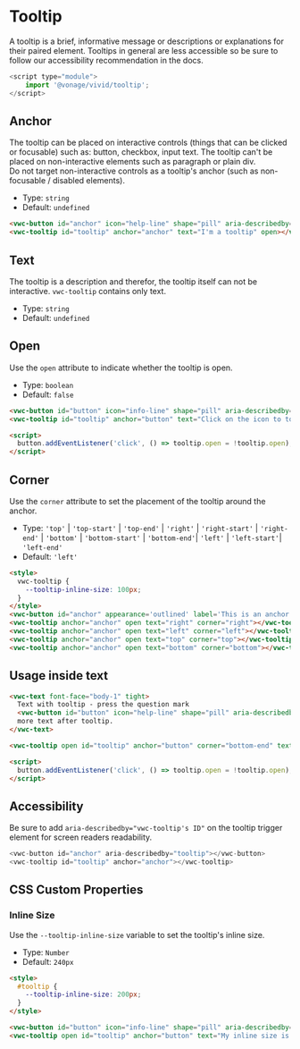 # Tooltip

A tooltip is a brief, informative message or descriptions or explanations for their paired element. Tooltips in general are less accessible so be sure to follow our accessibility recommendation in the docs.

```js
<script type="module">
    import '@vonage/vivid/tooltip';
</script>
```

## Anchor

The tooltip can be placed on interactive controls (things that can be clicked or focusable) such as: button, checkbox, input text.
The tooltip can't be placed on non-interactive elements such as paragraph or plain div.  
Do not target non-interactive controls as a tooltip's anchor (such as non-focusable / disabled elements).

- Type: `string`
- Default: `undefined`

```html preview
<vwc-button id="anchor" icon="help-line" shape="pill" aria-describedby="tooltip"></vwc-button>
<vwc-tooltip id="tooltip" anchor="anchor" text="I'm a tooltip" open></vwc-tooltip>
```

## Text

The tooltip is a description and therefor, the tooltip itself can not be interactive. `vwc-tooltip` contains only text.

- Type: `string`
- Default: `undefined`

## Open

Use the `open` attribute to indicate whether the tooltip is open.

- Type: `boolean`
- Default: `false`

```html preview
<vwc-button id="button" icon="info-line" shape="pill" aria-describedby="tooltip"></vwc-button>
<vwc-tooltip id="tooltip" anchor="button" text="Click on the icon to toggle"></vwc-tooltip>

<script>
  button.addEventListener('click', () => tooltip.open = !tooltip.open);
</script>
```

## Corner

Use the `corner` attribute to set the placement of the tooltip around the anchor.

- Type: `'top'` | `'top-start'` | `'top-end'` | `'right'` | `'right-start'` | `'right-end'` | `'bottom'` | `'bottom-start'` | `'bottom-end'`| `'left'` | `'left-start'`| `'left-end'`
- Default: `'left'`

```html preview center
<style>
  vwc-tooltip {
    --tooltip-inline-size: 100px;
  }
</style>
<vwc-button id="anchor" appearance='outlined' label='This is an anchor'></vwc-button>
<vwc-tooltip anchor="anchor" open text="right" corner="right"></vwc-tooltip>
<vwc-tooltip anchor="anchor" open text="left" corner="left"></vwc-tooltip>
<vwc-tooltip anchor="anchor" open text="top" corner="top"></vwc-tooltip>
<vwc-tooltip anchor="anchor" open text="bottom" corner="bottom"></vwc-tooltip>
```

## Usage inside text

```html preview
<vwc-text font-face="body-1" tight>
  Text with tooltip - press the question mark
  <vwc-button id="button" icon="help-line" shape="pill" aria-describedby="tooltip"></vwc-button>
  more text after tooltip.
</vwc-text>

<vwc-tooltip open id="tooltip" anchor="button" corner="bottom-end" text="I'm the tooltip content"></vwc-tooltip>

<script>
  button.addEventListener('click', () => tooltip.open = !tooltip.open);
</script>
```

## Accessibility

Be sure to add `aria-describedby="vwc-tooltip's ID"` on the tooltip trigger element for screen readers readability.

```js
<vwc-button id="anchor" aria-describedby="tooltip"></vwc-button>
<vwc-tooltip id="tooltip" anchor="anchor"></vwc-tooltip>
```

## CSS Custom Properties

### Inline Size

Use the `--tooltip-inline-size` variable to set the tooltip's inline size.

- Type: `Number`
- Default: `240px`

```html preview
<style>
  #tooltip {
    --tooltip-inline-size: 200px;
  }
</style>

<vwc-button id="button" icon="info-line" shape="pill" aria-describedby="tooltip"></vwc-button>
<vwc-tooltip open id="tooltip" anchor="button" text="My inline size is 200px"></vwc-tooltip>
```
